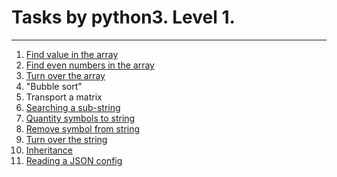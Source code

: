 
# Tasks by python3. Level 1.
___

1. [Find value in the array](find_value_in_array.py)
2. [Find even numbers in the array](find_even_numbers_in_array.py)
3. [Turn over the array](turn_over_array.py)
4. "Bubble sort"
5. Transport a matrix
6. [Searching a sub-string](searching_sub_string_in_string.py)
7. [Quantity symbols to string](quantity_symbols_to_string.py)
8. [Remove symbol from string](remove_symbol_from_string.py)
9. [Turn over the string](turn_over_string.py)
10. [Inheritance](turn_over_string.py)
11. [Reading a JSON config](reading_json.py)
